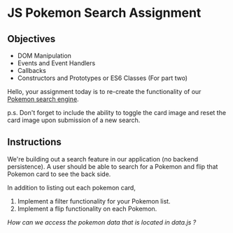 # JS Pokemon Search Assignment

## Objectives

- DOM Manipulation
- Events and Event Handlers
- Callbacks
- Constructors and Prototypes or ES6 Classes (For part two)

Hello, your assignment today is to re-create the functionality of our [Pokemon search engine](https://pokemon-search.netlify.com/).

p.s. Don't forget to include the ability to toggle the card image and reset the card image upon submission of a new search.

## Instructions

We're building out a search feature in our application (no backend persistence). A user should be able to search for a Pokemon and flip that Pokemon card to see the back side.

In addition to listing out each pokemon card,
  1. Implement a filter functionality for your Pokemon list.
  2. Implement a flip functionality on each Pokemon.


*How can we access the pokemon data that is located in data.js ?*
  
